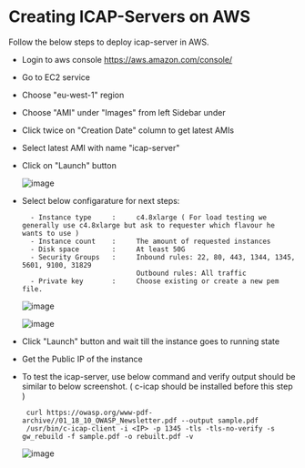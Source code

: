 # Creating ICAP-Servers on AWS

Follow the below steps to deploy icap-server in AWS.

- Login to aws console https://aws.amazon.com/console/
- Go to EC2 service
- Choose "eu-west-1" region
- Choose "AMI" under "Images" from left Sidebar under 
- Click twice on "Creation Date" column to get latest AMIs
- Select latest AMI with name "icap-server"
- Click on "Launch" button

    ![image](https://user-images.githubusercontent.com/64204445/105376034-525d5a00-5c2f-11eb-9971-94350e4b3793.png)
  
- Select below configarature for next steps:
        
        - Instance type     :     c4.8xlarge ( For load testing we generally use c4.8xlarge but ask to requester which flavour he wants to use ) 
        - Instance count    :     The amount of requested instances 
        - Disk space        :     At least 50G
        - Security Groups   :     Inbound rules: 22, 80, 443, 1344, 1345, 5601, 9100, 31829
                                  Outbound rules: All traffic
        - Private key       :     Choose existing or create a new pem file.
                           
    ![image](https://user-images.githubusercontent.com/64204445/105377964-57bba400-5c31-11eb-8c92-b80d419a8e82.png)        
        
    ![image](https://user-images.githubusercontent.com/64204445/105377004-5a69c980-5c30-11eb-90d7-97a60b6a95ff.png)
    
- Click "Launch" button and wait till the instance goes to running state

- Get the Public IP of the instance

- To test the icap-server, use below command and verify output should be similar to below screenshot.
  ( c-icap should be installed before this step )

       curl https://owasp.org/www-pdf-archive//01_18_10_OWASP_Newsletter.pdf --output sample.pdf
       /usr/bin/c-icap-client -i <IP> -p 1345 -tls -tls-no-verify -s gw_rebuild -f sample.pdf -o rebuilt.pdf -v
       
    ![image](https://user-images.githubusercontent.com/64204445/105380046-7c188000-5c33-11eb-883d-7e371ba111b6.png)

